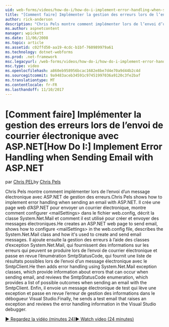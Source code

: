 ```yaml
---
uid: web-forms/videos/how-do-i/how-do-i-implement-error-handling-when-sending-email-with-aspnet
title: "[Comment faire] Implémenter la gestion des erreurs lors de l’envoi de courrier électronique avec ASP.NET | Documents Microsoft"
author: rick-anderson
description: "Chris Pels montre comment implémenter lors de l’envoi d’un message électronique avec ASP.NET de gestion des erreurs. Il crée une page web d’ASP.NET pour envoyer un courrier électronique, montre comment configurer & lt...."
ms.author: aspnetcontent
manager: wpickett
ms.date: 11/06/2008
ms.topic: article
ms.assetid: c02ffd50-aa19-4cdc-b1bf-760989979a61
ms.technology: dotnet-webforms
ms.prod: .net-framework
msc.legacyurl: /web-forms/videos/how-do-i/how-do-i-implement-error-handling-when-sending-email-with-aspnet
msc.type: video
ms.openlocfilehash: a860eb958956bcac1682e8be7d4e70a9d44b2c4d
ms.sourcegitcommit: 9a9483aceb34591c97451997036a9120c3fe2baf
ms.translationtype: MT
ms.contentlocale: fr-FR
ms.lasthandoff: 11/10/2017
---
```

<a name="how-do-i-implement-error-handling-when-sending-email-with-aspnet"></a><span data-ttu-id="b0c36-104">[Comment faire] Implémenter la gestion des erreurs lors de l’envoi de courrier électronique avec ASP.NET</span><span class="sxs-lookup"><span data-stu-id="b0c36-104">[How Do I:] Implement Error Handling when Sending Email with ASP.NET</span></span>
====================
<span data-ttu-id="b0c36-105">par [Chris PEL](https://twitter.com/chrispels)</span><span class="sxs-lookup"><span data-stu-id="b0c36-105">by [Chris Pels](https://twitter.com/chrispels)</span></span>

<span data-ttu-id="b0c36-106">Chris Pels montre comment implémenter lors de l’envoi d’un message électronique avec ASP.NET de gestion des erreurs.</span><span class="sxs-lookup"><span data-stu-id="b0c36-106">Chris Pels shows how to implement error handling when sending an email with ASP.NET.</span></span> <span data-ttu-id="b0c36-107">Il crée une page web d’ASP.NET pour envoyer un courrier électronique, montre comment configurer &lt;mailSettings&gt; dans le fichier web.config, décrit la classe System.Net.Mail et comment il est utilisé pour créer et envoyer des messages électroniques.</span><span class="sxs-lookup"><span data-stu-id="b0c36-107">He creates an ASP.NET web page to send email, shows how to configure &lt;mailSettings&gt; in the web.config file, describes the System.Net.Mail class and how it's used to create and send email messages.</span></span> <span data-ttu-id="b0c36-108">Il ajoute ensuite la gestion des erreurs à l’aide des classes d’exception System.Net.Mail, qui fournissent des informations sur les erreurs qui peuvent se produire lors de l’envoi de courrier électronique et passe en revue l’énumération SmtpStatusCode, qui fournit une liste de résultats possibles lors de l’envoi d’un message électronique avec le SmtpClient.</span><span class="sxs-lookup"><span data-stu-id="b0c36-108">He then adds error handling using System.Net.Mail exception classes, which provide information about errors that can occur when sending email, and reviews the SmtpStatusCode enumeration, which provides a list of possible outcomes when sending an email with the SmtpClient.</span></span> <span data-ttu-id="b0c36-109">Enfin, il envoie un message électronique de test qui lève une exception et passe en revue l’erreur de gestion des informations dans le débogueur Visual Studio.</span><span class="sxs-lookup"><span data-stu-id="b0c36-109">Finally, he sends a test email that raises an exception and reviews the error handling information in the Visual Studio debugger.</span></span>

[<span data-ttu-id="b0c36-110">&#9654; Regardez la vidéo (minutes 24)</span><span class="sxs-lookup"><span data-stu-id="b0c36-110">&#9654; Watch video (24 minutes)</span></span>](https://channel9.msdn.com/Blogs/ASP-NET-Site-Videos/how-do-i-implement-error-handling-when-sending-email-with-aspnet)
